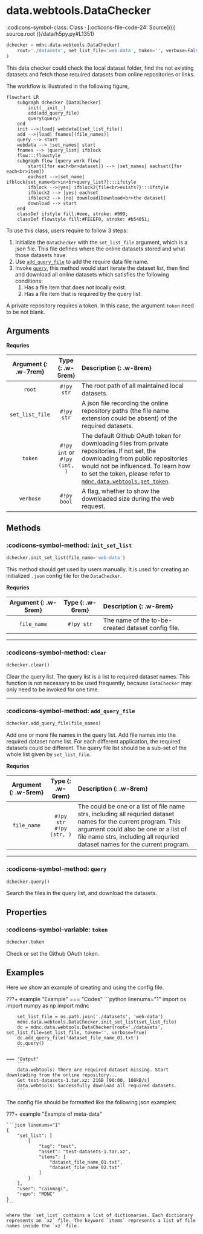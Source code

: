 # data.webtools.DataChecker

:codicons-symbol-class: Class · [:octicons-file-code-24: Source]({{ source.root }}/data/h5py.py#L1351)

```python
dchecker = mdnc.data.webtools.DataChecker(
    root='./datasets', set_list_file='web-data', token='', verbose=False
)
```

This data checker could check the local dataset folder, find the not existing datasets and fetch those required datasets from online repositories or links.

The workflow is illustrated in the following figure,

```mermaid
flowchart LR
    subgraph dchecker [DataChecker]
        init(__init__)
        add(add_query_file)
        query(query)
    end
    init -->|load| webdata[(set_list_file)]
    add -->|load| fnames[(file_names)]
    query --> start
    webdata --> |set_names| start
    fnames --> |query_list| ifblock
    flow:::flowstyle
    subgraph flow [query work flow]
        start([for each<br>dataset]) --> |set_names| eachset([for each<br>item])
        eachset -->|set_name| ifblock{set_name<br>in<br>query_list?}:::ifstyle
        ifblock -->|yes| ifblock2{file<br>exists?}:::ifstyle
        ifblock2 --> |yes| eachset
        ifblock2 --> |no| download[Download<br>the dataset]
        download --> start
    end
    classDef ifstyle fill:#eee, stroke: #999;
    classDef flowstyle fill:#FEEEF0, stroke: #b54051;
```

To use this class, users require to follow 3 steps:

1. Initialize the `DataChecker` with the `set_list_file` argument, which is a json file. This file defines where the online datasets stored and what those datasets have.
2. Use [`add_query_file`](#add_query_file) to add the require data file name.
3. Invoke [`query`](#query), this method would start iterate the dataset list, then find and download all online datasets which satisfies the following conditions:
    1. Has a file item that does not locally exist.
    2. Has a file item that is required by the query list.

A private repository requires a token. In this case, the argument `token` need to be not blank.

## Arguments

**Requries**

| Argument {: .w-7rem} | Type {: .w-5rem} | Description {: .w-8rem} |
| :------: | :-----: | :---------- |
| `root` | `#!py str` | The root path of all maintained local datasets. |
| `set_list_file` | `#!py str` | A json file recording the online repository paths (the file name extension could be absent) of the required datasets. |
| `token` | `#!py int` or<br>`#!py (int, )` | The default Github OAuth token for downloading files from private repositories. If not set, the downloading from public repositories would not be influenced. To learn how to set the token, please refer to [`mdnc.data.webtools.get_token`](../get_token). |
| `verbose`  | `#!py bool` | A flag, whether to show the downloaded size during the web request. |

## Methods

### :codicons-symbol-method: `init_set_list`

```python
dchecker.init_set_list(file_name='web-data')
```

This method should get used by users manually. It is used for creating an initialized `.json` config file for the `DataChecker`.

**Requries**

| Argument {: .w-5rem} | Type {: .w-6rem} | Description {: .w-8rem} |
| :------: | :-----: | :---------- |
| `file_name` | `#!py str` | The name of the to-be-created dataset config file. |

-----

### :codicons-symbol-method: `clear`

```python
dchecker.clear()
```

Clear the query list. The query list is a list to required dataset names. This function is not necessary to be used frequently, because `DataChecker` may only need to be invoked for one time.

-----

### :codicons-symbol-method: `add_query_file`

```python
dchecker.add_query_file(file_names)
```

Add one or more file names in the query list. Add file names into the required dataset name list. For each different application, the required datasets could be different. The query file list should be a sub-set of the whole list given by `set_list_file`.

**Requries**

| Argument {: .w-5rem} | Type {: .w-6rem} | Description {: .w-8rem} |
| :------: | :-----: | :---------- |
| `file_name` | `#!py str`<br>`#!py (str, )` | The could be one or a list of file name strs, including all requried dataset names for the current program. This argument could also be one or a list of file name strs, including all requried dataset names for the current program. |

-----

### :codicons-symbol-method: `query`

```python
dchecker.query()
```

Search the files in the query list, and download the datasets.

## Properties

### :codicons-symbol-variable: `token`

```python
dchecker.token
```

Check or set the Github OAuth token.

## Examples

Here we show an example of creating and using the config file.

???+ example "Example"
    === "Codes"
        ```python linenums="1"
        import os
        import numpy as np
        import mdnc

        set_list_file = os.path.join('./datasets', 'web-data')
        mdnc.data.webtools.DataChecker.init_set_list(set_list_file)
        dc = mdnc.data.webtools.DataChecker(root='./datasets', set_list_file=set_list_file, token='', verbose=True)
        dc.add_query_file('dataset_file_name_01.txt')
        dc.query()
        ```

    === "Output"
        ```
        data.webtools: There are required dataset missing. Start downloading from the online repository...
        Get test-datasets-1.tar.xz: 216B [00:00, 108kB/s]
        data.webtools: Successfully download all required datasets.
        ```

The config file should be formatted like the following json examples:

???+ example "Example of meta-data"

    ```json linenums="1"
    {
        "set_list": [
            {
                "tag": "test",
                "asset": "test-datasets-1.tar.xz",
                "items": [
                    "dataset_file_name_01.txt",
                    "dataset_file_name_02.txt"
                ]
            }
        ],
        "user": "cainmagi",
        "repo": "MDNC"
    }
    ```

    where the `set_list` contains a list of dictionaries. Each dictionary represents an `xz` file. The keyword `items` represents a list of file names inside the `xz` file.
